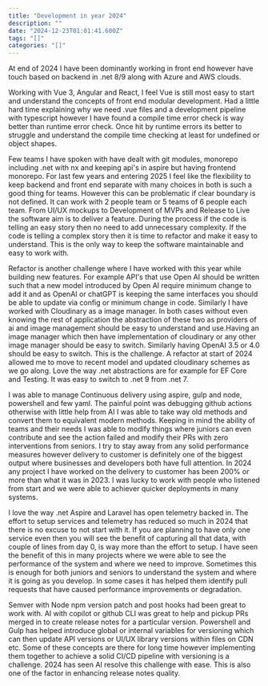 ```yaml
---
title: "Development in year 2024"
description: ""
date: "2024-12-23T01:01:41.600Z"
tags: "[]"
categories: "[]"
---
```


At end of 2024 I have been dominantly working in front end however have touch based on backend in .net 8/9 along with Azure and AWS clouds.

Working with Vue 3, Angular and React, I feel Vue is still most easy to start and understand the concepts of front end modular development. Had a little hard time explaining why we need .vue files and a development pipeline with typescript however I have found a compile time error check is way better than runtime error check. Once hit by runtime errors its better to struggle and understand the compile time checking at least for undefined or object shapes.

Few teams I have spoken with have dealt with git modules, monorepo including .net with nx and keeping api's in aspire but having frontend monorepo. For last few years and entering 2025 I feel like the flexibility to keep backend and front end separate with many choices in both is such a good thing for teams. However this can be problematic if clear boundary is not defined. It can work with 2 people team or 5 teams of 6 people each team. From UI/UX mockups to Development of MVPs and Release to Live the software aim is to deliver a feature. During the process if the code is telling an easy story then no need to add unnecessary complexity. If the code is telling a complex story then it is time to refactor and make it easy to understand. This is the only way to keep the software maintainable and easy to work with. 

Refactor is another challenge where I have worked with this year while building new features. For example API's that use Open AI should be written such that a new model introduced by Open AI require minimum change to add it and as OpenAI or chatGPT is keeping the same interfaces you should be able to update via config or minimum change in code. Similarly I have worked with Cloudinary as a image manager. In both cases without even knowing the rest of application the abstraction of these two as providers of ai and image management should be easy to understand and use.Having an image manager which then have implementation of cloudinary or any other image manager should be easy to switch. Similarly having OpenAI 3.5 or 4.0 should be easy to switch. This is the challenge. A refactor at start of 2024 allowed me to move to recent model and updated cloudinary schemes as we go along. Love the way .net abstractions are for example for EF Core and Testing. It was easy to switch to .net 9 from .net 7.

I was able to manage Continuous delivery using aspire, gulp and node, powershell and few yaml. The painful point was debugging github actions otherwise with little help from AI I was able to take way old methods and convert them to equivalent modern methods. Keeping in mind the ability of teams and their needs I was able to modify things where juniors can even contribute and see the action failed and modify their PRs with zero interventions from seniors. I try to stay away from any solid performance measures however delivery to customer is definitely one of the biggest output where businesses and developers both have full attention. In 2024 any project I have worked on the delivery to customer has been 200% or more than what it was in 2023. I was lucky to work with people who listened from start and we were able to achiever quicker deployments in many systems. 

I love the way .net Aspire and Laravel has open telemetry backed in. The effort to setup services and telemetry has reduced so much in 2024 that there is no excuse to not start with it. If you are planning to have only one service even then you will see the benefit of capturing all that data, with couple of lines from day 0, is way more than the effort to setup. I have seen the benefit of this in many projects where we were able to see the performance of the system and where we need to improve. Sometimes this is enough for both juniors and seniors to understand the system and where it is going as you develop. In some cases it has helped them identify pull requests that have caused performance improvements or degradation.

Semver with Node npm version patch and post hooks had been great to work with. AI with copilot or github CLI was great to help and pickup PRs merged in to create release notes for a particular version. Powershell and Gulp has helped introduce global or internal variables for versioning which can then update API versions or UI/UX library versions within files on CDN etc. Some of these concepts are there for long time however implementing them together to achieve a solid CI/CD pipeline with versioning is a challenge. 2024 has seen AI resolve this challenge with ease. This is also one of the factor in enhancing release notes quality.
